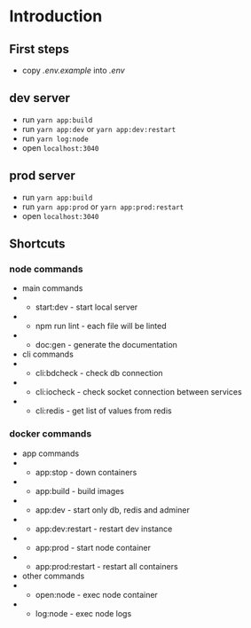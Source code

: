 # Introduction

## First steps
- copy *.env.example* into *.env*

## dev server
- run `yarn app:build`
- run `yarn app:dev` or `yarn app:dev:restart`
- run `yarn log:node`
- open `localhost:3040`


## prod server
- run `yarn app:build`
- run `yarn app:prod` or `yarn app:prod:restart`
- open `localhost:3040`

## Shortcuts
### node commands
- main commands
- - start:dev - start local server
- - npm run lint - each file will be linted
- - doc:gen - generate the documentation
- cli commands
- - cli:bdcheck - check db connection
- - cli:iocheck - check socket connection between services
- - cli:redis - get list of values from redis
### docker commands
- app commands
- - app:stop - down containers
- - app:build - build images
- - app:dev - start only db, redis and adminer
- - app:dev:restart - restart dev instance
- - app:prod - start node container
- - app:prod:restart - restart all containers
- other commands
- - open:node - exec node container
- - log:node - exec node logs
